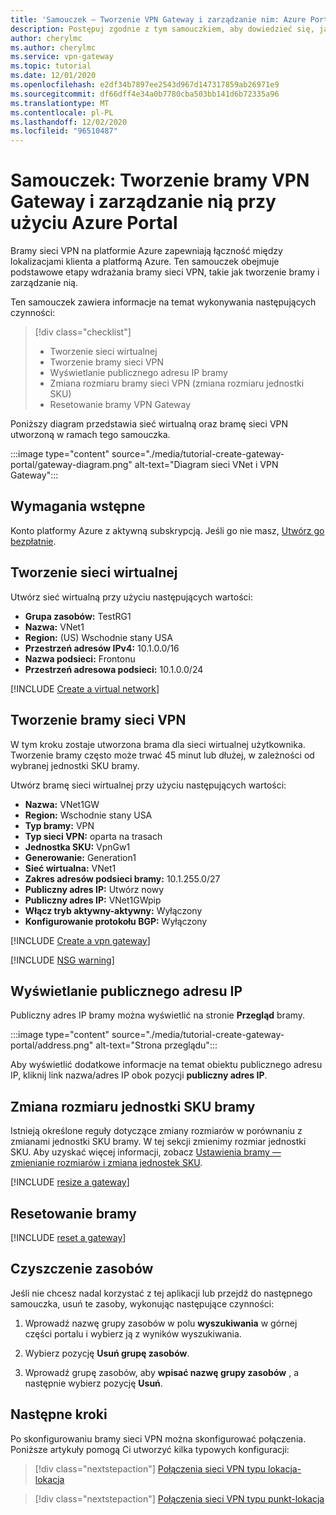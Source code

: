 ```yaml
---
title: 'Samouczek — Tworzenie VPN Gateway i zarządzanie nim: Azure Portal'
description: Postępuj zgodnie z tym samouczkiem, aby dowiedzieć się, jak tworzyć i wdrażać VPN Gateway platformy Azure oraz zarządzać nimi przy użyciu portalu
author: cherylmc
ms.author: cherylmc
ms.service: vpn-gateway
ms.topic: tutorial
ms.date: 12/01/2020
ms.openlocfilehash: e2df34b7897ee2543d967d147317859ab26971e9
ms.sourcegitcommit: df66dff4e34a0b7780cba503bb141d6b72335a96
ms.translationtype: MT
ms.contentlocale: pl-PL
ms.lasthandoff: 12/02/2020
ms.locfileid: "96510487"
---
```

# <a name="tutorial-create-and-manage-a-vpn-gateway-using-azure-portal"></a>Samouczek: Tworzenie bramy VPN Gateway i zarządzanie nią przy użyciu Azure Portal

Bramy sieci VPN na platformie Azure zapewniają łączność między lokalizacjami klienta a platformą Azure. Ten samouczek obejmuje podstawowe etapy wdrażania bramy sieci VPN, takie jak tworzenie bramy i zarządzanie nią.

Ten samouczek zawiera informacje na temat wykonywania następujących czynności:

> [!div class="checklist"]
> * Tworzenie sieci wirtualnej
> * Tworzenie bramy sieci VPN
> * Wyświetlanie publicznego adresu IP bramy
> * Zmiana rozmiaru bramy sieci VPN (zmiana rozmiaru jednostki SKU)
> * Resetowanie bramy VPN Gateway

Poniższy diagram przedstawia sieć wirtualną oraz bramę sieci VPN utworzoną w ramach tego samouczka.

:::image type="content" source="./media/tutorial-create-gateway-portal/gateway-diagram.png" alt-text="Diagram sieci VNet i VPN Gateway":::

## <a name="prerequisites"></a>Wymagania wstępne

Konto platformy Azure z aktywną subskrypcją. Jeśli go nie masz, [Utwórz go bezpłatnie](https://azure.microsoft.com/free/?ref=microsoft.com&utm_source=microsoft.com&utm_medium=docs&utm_campaign=visualstudio).

## <a name="create-a-virtual-network"></a><a name="CreatVNet"></a>Tworzenie sieci wirtualnej

Utwórz sieć wirtualną przy użyciu następujących wartości:

* **Grupa zasobów:** TestRG1
* **Nazwa:** VNet1
* **Region:** (US) Wschodnie stany USA
* **Przestrzeń adresów IPv4:** 10.1.0.0/16
* **Nazwa podsieci:** Frontonu
* **Przestrzeń adresowa podsieci:** 10.1.0.0/24

[!INCLUDE [Create a virtual network](../../includes/vpn-gateway-basic-vnet-rm-portal-include.md)]

## <a name="create-a-vpn-gateway"></a><a name="VNetGateway"></a>Tworzenie bramy sieci VPN

W tym kroku zostaje utworzona brama dla sieci wirtualnej użytkownika. Tworzenie bramy często może trwać 45 minut lub dłużej, w zależności od wybranej jednostki SKU bramy.

Utwórz bramę sieci wirtualnej przy użyciu następujących wartości:

* **Nazwa:** VNet1GW
* **Region:** Wschodnie stany USA
* **Typ bramy:** VPN
* **Typ sieci VPN:** oparta na trasach
* **Jednostka SKU:** VpnGw1
* **Generowanie:** Generation1
* **Sieć wirtualna:** VNet1
* **Zakres adresów podsieci bramy:** 10.1.255.0/27
* **Publiczny adres IP:** Utwórz nowy
* **Publiczny adres IP:** VNet1GWpip
* **Włącz tryb aktywny-aktywny:** Wyłączony
* **Konfigurowanie protokołu BGP:** Wyłączony

[!INCLUDE [Create a vpn gateway](../../includes/vpn-gateway-add-gw-rm-portal-include.md)]

[!INCLUDE [NSG warning](../../includes/vpn-gateway-no-nsg-include.md)]

## <a name="view-the-public-ip-address"></a><a name="view"></a>Wyświetlanie publicznego adresu IP

Publiczny adres IP bramy można wyświetlić na stronie **Przegląd** bramy.

:::image type="content" source="./media/tutorial-create-gateway-portal/address.png" alt-text="Strona przeglądu":::

Aby wyświetlić dodatkowe informacje na temat obiektu publicznego adresu IP, kliknij link nazwa/adres IP obok pozycji **publiczny adres IP**.

## <a name="resize-a-gateway-sku"></a><a name="resize"></a>Zmiana rozmiaru jednostki SKU bramy

Istnieją określone reguły dotyczące zmiany rozmiarów w porównaniu z zmianami jednostki SKU bramy. W tej sekcji zmienimy rozmiar jednostki SKU. Aby uzyskać więcej informacji, zobacz [Ustawienia bramy — zmienianie rozmiarów i zmiana jednostek SKU](vpn-gateway-about-vpn-gateway-settings.md#resizechange).

[!INCLUDE [resize a gateway](../../includes/vpn-gateway-resize-gw-portal-include.md)]

## <a name="reset-a-gateway"></a><a name="reset"></a>Resetowanie bramy

[!INCLUDE [reset a gateway](../../includes/vpn-gateway-reset-gw-portal-include.md)]

## <a name="clean-up-resources"></a>Czyszczenie zasobów

Jeśli nie chcesz nadal korzystać z tej aplikacji lub przejdź do następnego samouczka, usuń te zasoby, wykonując następujące czynności:

1. Wprowadź nazwę grupy zasobów w polu **wyszukiwania** w górnej części portalu i wybierz ją z wyników wyszukiwania.

1. Wybierz pozycję **Usuń grupę zasobów**.

1. Wprowadź grupę zasobów, aby **wpisać nazwę grupy zasobów** , a następnie wybierz pozycję **Usuń**.

## <a name="next-steps"></a>Następne kroki

Po skonfigurowaniu bramy sieci VPN można skonfigurować połączenia. Poniższe artykuły pomogą Ci utworzyć kilka typowych konfiguracji:

> [!div class="nextstepaction"]
> [Połączenia sieci VPN typu lokacja-lokacja](vpn-gateway-howto-site-to-site-resource-manager-portal.md)

> [!div class="nextstepaction"]
> [Połączenia sieci VPN typu punkt-lokacja](vpn-gateway-howto-point-to-site-resource-manager-portal.md)
